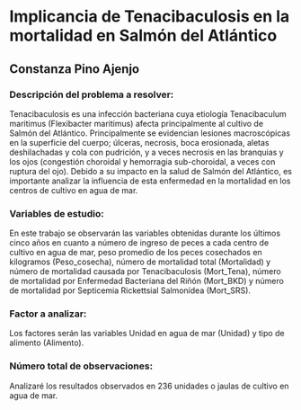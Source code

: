 # Implicancia de Tenacibaculosis en la mortalidad en Salmón del Atlántico
## Constanza Pino Ajenjo

### Descripción del problema a resolver: 
Tenacibaculosis es una infección bacteriana cuya etiología Tenacibaculum maritimus (Flexibacter maritimus) afecta principalmente al cultivo de Salmón del Atlántico. Principalmente se evidencian lesiones macroscópicas en la superficie del cuerpo; úlceras, necrosis, boca erosionada, aletas deshilachadas y cola con pudrición, y a veces necrosis en las branquias y los ojos (congestión choroidal y hemorragia sub-choroidal, a veces con ruptura del ojo). Debido a su impacto en la salud de Salmón del Atlántico, es importante analizar la influencia de esta enfermedad en la mortalidad en los centros de cultivo en agua de mar.

### Variables de estudio: 
En este trabajo se observarán las variables obtenidas durante los últimos cinco años en cuanto a número de ingreso de peces a cada centro de cultivo en agua de mar, peso promedio de los peces cosechados en kilogramos (Peso_cosecha), número de mortalidad total (Mortalidad) y número de mortalidad causada por Tenacibaculosis (Mort_Tena), número de mortalidad por Enfermedad Bacteriana del Riñón (Mort_BKD) y número de mortalidad por Septicemia Rickettsial Salmonídea (Mort_SRS). 

### Factor a analizar: 
Los factores serán las variables Unidad en agua de mar (Unidad) y tipo de alimento (Alimento).


### Número total de observaciones: 
 Analizaré los resultados observados en 236 unidades o jaulas de cultivo en agua de mar.
